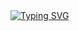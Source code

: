 <div style="display: flex; align-items: center; gap: 40px;">
    <a href="https://git.io/typing-svg">
        <img src="https://readme-typing-svg.demolab.com?font=Caveat&weight=700&size=60&duration=2000&pause=200&color=9166E4&background=FFFFFFE0&multiline=true&width=1000&height=200&lines=My+name+is+Fenghe+Tang%2C+focusing+on+MIA;Looking+forward+to+collaborators;Feel+free+to+concat+me" alt="Typing SVG" />
    </a>
</div>
